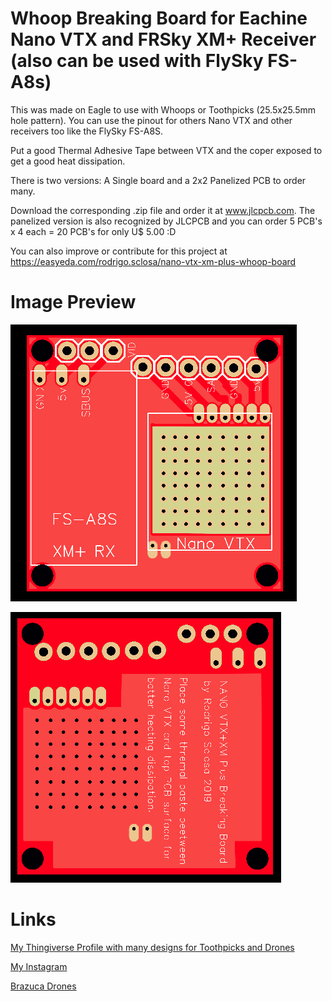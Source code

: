 # Whoop Breaking Board for Eachine Nano VTX and FRSky XM+ Receiver (also can be used with FlySky FS-A8s)

This was made on Eagle to use with Whoops or Toothpicks (25.5x25.5mm hole pattern).
You can use the pinout for others Nano VTX and other receivers too like the FlySky FS-A8S.

Put a good Thermal Adhesive Tape between VTX and the coper exposed to get a good heat dissipation.

There is two versions: A Single board and a 2x2 Panelized PCB to order many.

Download the corresponding .zip file and order it at www.jlcpcb.com. The panelized version is also recognized by JLCPCB and you can order 5 PCB's x 4 each = 20 PCB's for only U$ 5.00 :D

You can also improve or contribute for this project at https://easyeda.com/rodrigo.sclosa/nano-vtx-xm-plus-whoop-board

# Image Preview

![](https://github.com/rodrigosclosa/nano_vtx_xm_plus_break_board/raw/master/placa1.png)

![](https://github.com/rodrigosclosa/nano_vtx_xm_plus_break_board/raw/master/placa2.png)

# Links

[My Thingiverse Profile with many designs for Toothpicks and Drones](https://www.thingiverse.com/rodrigo_sclosa/about)

[My Instagram](http://instagram.com/rodrigo_sclosa)

[Brazuca Drones](http://instagram.com/brazucadrones)
